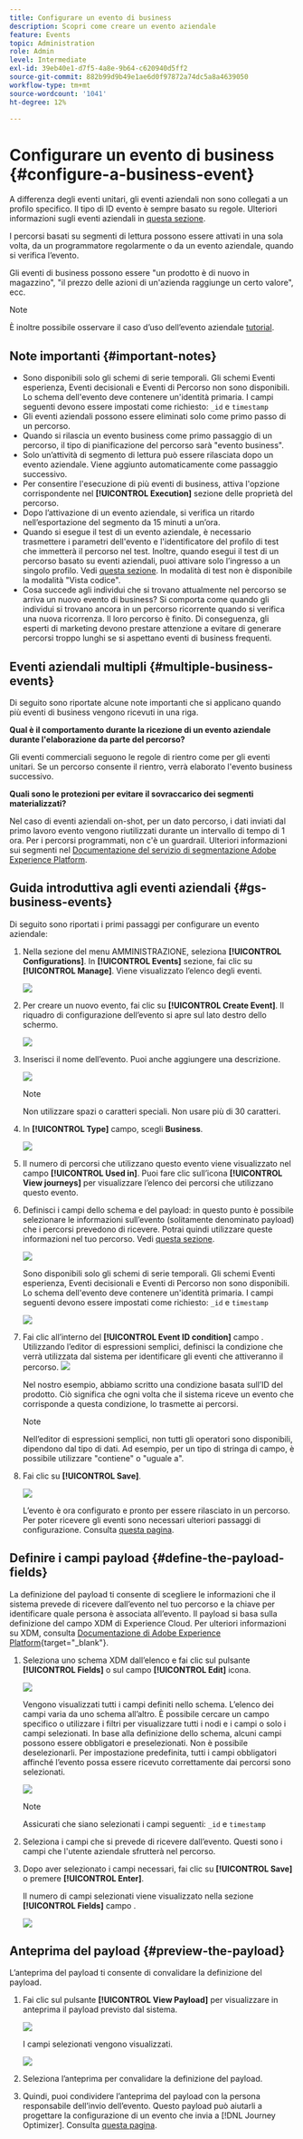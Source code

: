 ```yaml
---
title: Configurare un evento di business
description: Scopri come creare un evento aziendale
feature: Events
topic: Administration
role: Admin
level: Intermediate
exl-id: 39eb40e1-d7f5-4a8e-9b64-c620940d5ff2
source-git-commit: 882b99d9b49e1ae6d0f97872a74dc5a8a4639050
workflow-type: tm+mt
source-wordcount: '1041'
ht-degree: 12%

---
```


# Configurare un evento di business {#configure-a-business-event}

A differenza degli eventi unitari, gli eventi aziendali non sono collegati a un profilo specifico. Il tipo di ID evento è sempre basato su regole. Ulteriori informazioni sugli eventi aziendali in [questa sezione](../event/about-events.md).

I percorsi basati su segmenti di lettura possono essere attivati in una sola volta, da un programmatore regolarmente o da un evento aziendale, quando si verifica l’evento.

Gli eventi di business possono essere &quot;un prodotto è di nuovo in magazzino&quot;, &quot;il prezzo delle azioni di un&#39;azienda raggiunge un certo valore&quot;, ecc.

>[!NOTE]
>
>È inoltre possibile osservare il caso d’uso dell’evento aziendale [tutorial](https://experienceleague.adobe.com/docs/journey-optimizer-learn/tutorials/create-journeys/use-case-business-event.html).

## Note importanti {#important-notes}

* Sono disponibili solo gli schemi di serie temporali. Gli schemi Eventi esperienza, Eventi decisionali e Eventi di Percorso non sono disponibili. Lo schema dell&#39;evento deve contenere un&#39;identità primaria. I campi seguenti devono essere impostati come richiesto: `_id` e `timestamp`
* Gli eventi aziendali possono essere eliminati solo come primo passo di un percorso.
* Quando si rilascia un evento business come primo passaggio di un percorso, il tipo di pianificazione del percorso sarà &quot;evento business&quot;.
* Solo un’attività di segmento di lettura può essere rilasciata dopo un evento aziendale. Viene aggiunto automaticamente come passaggio successivo.
* Per consentire l&#39;esecuzione di più eventi di business, attiva l&#39;opzione corrispondente nel **[!UICONTROL Execution]** sezione delle proprietà del percorso.
* Dopo l’attivazione di un evento aziendale, si verifica un ritardo nell’esportazione del segmento da 15 minuti a un’ora.
* Quando si esegue il test di un evento aziendale, è necessario trasmettere i parametri dell&#39;evento e l&#39;identificatore del profilo di test che immetterà il percorso nel test. Inoltre, quando esegui il test di un percorso basato su eventi aziendali, puoi attivare solo l’ingresso a un singolo profilo. Vedi [questa sezione](../building-journeys/testing-the-journey.md#test-business). In modalità di test non è disponibile la modalità &quot;Vista codice&quot;.
* Cosa succede agli individui che si trovano attualmente nel percorso se arriva un nuovo evento di business? Si comporta come quando gli individui si trovano ancora in un percorso ricorrente quando si verifica una nuova ricorrenza. Il loro percorso è finito. Di conseguenza, gli esperti di marketing devono prestare attenzione a evitare di generare percorsi troppo lunghi se si aspettano eventi di business frequenti.

## Eventi aziendali multipli {#multiple-business-events}

Di seguito sono riportate alcune note importanti che si applicano quando più eventi di business vengono ricevuti in una riga.

**Qual è il comportamento durante la ricezione di un evento aziendale durante l&#39;elaborazione da parte del percorso?**

Gli eventi commerciali seguono le regole di rientro come per gli eventi unitari. Se un percorso consente il rientro, verrà elaborato l&#39;evento business successivo.

**Quali sono le protezioni per evitare il sovraccarico dei segmenti materializzati?**

Nel caso di eventi aziendali on-shot, per un dato percorso, i dati inviati dal primo lavoro evento vengono riutilizzati durante un intervallo di tempo di 1 ora. Per i percorsi programmati, non c&#39;è un guardrail. Ulteriori informazioni sui segmenti nel [Documentazione del servizio di segmentazione Adobe Experience Platform](https://experienceleague.adobe.com/docs/experience-platform/segmentation/home.html).

## Guida introduttiva agli eventi aziendali {#gs-business-events}

Di seguito sono riportati i primi passaggi per configurare un evento aziendale:

1. Nella sezione del menu AMMINISTRAZIONE, seleziona **[!UICONTROL Configurations]**. In  **[!UICONTROL Events]** sezione, fai clic su **[!UICONTROL Manage]**. Viene visualizzato l’elenco degli eventi.

   ![](assets/jo-event1.png)

1. Per creare un nuovo evento, fai clic su **[!UICONTROL Create Event]**. Il riquadro di configurazione dell’evento si apre sul lato destro dello schermo.

   ![](assets/jo-event2.png)

1. Inserisci il nome dell’evento. Puoi anche aggiungere una descrizione.

   ![](assets/jo-event3-business.png)

   >[!NOTE]
   >
   >Non utilizzare spazi o caratteri speciali. Non usare più di 30 caratteri.

1. In **[!UICONTROL Type]** campo, scegli **Business**.

   ![](assets/jo-event3bis-business.png)

1. Il numero di percorsi che utilizzano questo evento viene visualizzato nel campo **[!UICONTROL Used in]**. Puoi fare clic sull’icona **[!UICONTROL View journeys]** per visualizzare l’elenco dei percorsi che utilizzano questo evento.

1. Definisci i campi dello schema e del payload: in questo punto è possibile selezionare le informazioni sull’evento (solitamente denominato payload) che i percorsi prevedono di ricevere. Potrai quindi utilizzare queste informazioni nel tuo percorso. Vedi [questa sezione](../event/about-creating-business.md#define-the-payload-fields).

   ![](assets/jo-event5-business.png)

   Sono disponibili solo gli schemi di serie temporali. Gli schemi Eventi esperienza, Eventi decisionali e Eventi di Percorso non sono disponibili. Lo schema dell&#39;evento deve contenere un&#39;identità primaria. I campi seguenti devono essere impostati come richiesto: `_id` e `timestamp`

   ![](assets/test-profiles-4.png)

1. Fai clic all’interno del **[!UICONTROL Event ID condition]** campo . Utilizzando l’editor di espressioni semplici, definisci la condizione che verrà utilizzata dal sistema per identificare gli eventi che attiveranno il percorso.
   ![](assets/jo-event6-business.png)

   Nel nostro esempio, abbiamo scritto una condizione basata sull’ID del prodotto. Ciò significa che ogni volta che il sistema riceve un evento che corrisponde a questa condizione, lo trasmette ai percorsi.

   >[!NOTE]
   >
   >Nell’editor di espressioni semplici, non tutti gli operatori sono disponibili, dipendono dal tipo di dati. Ad esempio, per un tipo di stringa di campo, è possibile utilizzare &quot;contiene&quot; o &quot;uguale a&quot;.

1. Fai clic su **[!UICONTROL Save]**.

   ![](assets/journey7-business.png)

   L’evento è ora configurato e pronto per essere rilasciato in un percorso. Per poter ricevere gli eventi sono necessari ulteriori passaggi di configurazione. Consulta [questa pagina](../event/additional-steps-to-send-events-to-journey-orchestration.md).

## Definire i campi payload {#define-the-payload-fields}

La definizione del payload ti consente di scegliere le informazioni che il sistema prevede di ricevere dall’evento nel tuo percorso e la chiave per identificare quale persona è associata all’evento. Il payload si basa sulla definizione del campo XDM di Experience Cloud. Per ulteriori informazioni su XDM, consulta [Documentazione di Adobe Experience Platform](https://experienceleague.adobe.com/docs/experience-platform/xdm/home.html){target=&quot;_blank&quot;}.

1. Seleziona uno schema XDM dall’elenco e fai clic sul pulsante **[!UICONTROL Fields]** o sul campo **[!UICONTROL Edit]** icona.

   ![](assets/journey8-business.png)

   Vengono visualizzati tutti i campi definiti nello schema. L’elenco dei campi varia da uno schema all’altro. È possibile cercare un campo specifico o utilizzare i filtri per visualizzare tutti i nodi e i campi o solo i campi selezionati. In base alla definizione dello schema, alcuni campi possono essere obbligatori e preselezionati. Non è possibile deselezionarli. Per impostazione predefinita, tutti i campi obbligatori affinché l’evento possa essere ricevuto correttamente dai percorsi sono selezionati.

   ![](assets/journey9-business.png)

   >[!NOTE]
   >
   > Assicurati che siano selezionati i campi seguenti: `_id` e `timestamp`

1. Seleziona i campi che si prevede di ricevere dall’evento. Questi sono i campi che l&#39;utente aziendale sfrutterà nel percorso.

1. Dopo aver selezionato i campi necessari, fai clic su **[!UICONTROL Save]** o premere **[!UICONTROL Enter]**.

   Il numero di campi selezionati viene visualizzato nella sezione **[!UICONTROL Fields]** campo .

   ![](assets/journey12-business.png)

## Anteprima del payload {#preview-the-payload}

L’anteprima del payload ti consente di convalidare la definizione del payload.

1. Fai clic sul pulsante **[!UICONTROL View Payload]** per visualizzare in anteprima il payload previsto dal sistema.

   ![](assets/journey13-business.png)

   I campi selezionati vengono visualizzati.

   ![](assets/journey14-business.png)

1. Seleziona l’anteprima per convalidare la definizione del payload.

1. Quindi, puoi condividere l’anteprima del payload con la persona responsabile dell’invio dell’evento. Questo payload può aiutarli a progettare la configurazione di un evento che invia a [!DNL Journey Optimizer]. Consulta [questa pagina](../event/additional-steps-to-send-events-to-journey-orchestration.md).
